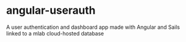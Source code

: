 # angular-userauth
A user authentication and dashboard app made with Angular and Sails linked to a mlab cloud-hosted database
